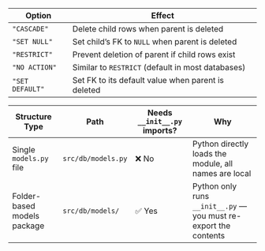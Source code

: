 | Option          | Effect                                             |
| --------------- | -------------------------------------------------- |
| `"CASCADE"`     | Delete child rows when parent is deleted           |
| `"SET NULL"`    | Set child’s FK to `NULL` when parent is deleted    |
| `"RESTRICT"`    | Prevent deletion of parent if child rows exist     |
| `"NO ACTION"`   | Similar to `RESTRICT` (default in most databases)  |
| `"SET DEFAULT"` | Set FK to its default value when parent is deleted |




| Structure Type              | Path               | Needs `__init__.py` imports? | Why                                                              |
| --------------------------- | ------------------ | ---------------------------- | ---------------------------------------------------------------- |
| Single `models.py` file     | `src/db/models.py` | ❌ No                         | Python directly loads the module, all names are local            |
| Folder-based models package | `src/db/models/`   | ✅ Yes                        | Python only runs `__init__.py` — you must re-export the contents |
